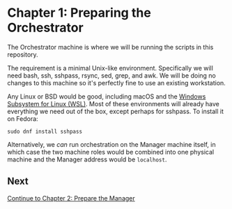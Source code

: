 Chapter 1: Preparing the Orchestrator
=====================================

The Orchestrator machine is where we will be running the scripts in this repository.

The requirement is a minimal Unix-like environment. Specifically we will need bash, ssh, sshpass,
rsync, sed, grep, and awk. We will be doing no changes to this machine so it's perfectly fine to use
an existing workstation.

Any Linux or BSD would be good, including macOS and the
[Windows Subsystem for Linux (WSL)](https://docs.microsoft.com/en-us/windows/wsl/about).
Most of these environments will already have everything we need out of the box, except perhaps for
sshpass. To install it on Fedora:

    sudo dnf install sshpass

Alternatively, we *can* run orchestration on the Manager machine itself, in which case the two
machine roles would be combined into one physical machine and the Manager address would be
`localhost`.


Next
----

[Continue to Chapter 2: Prepare the Manager](manager.md)
